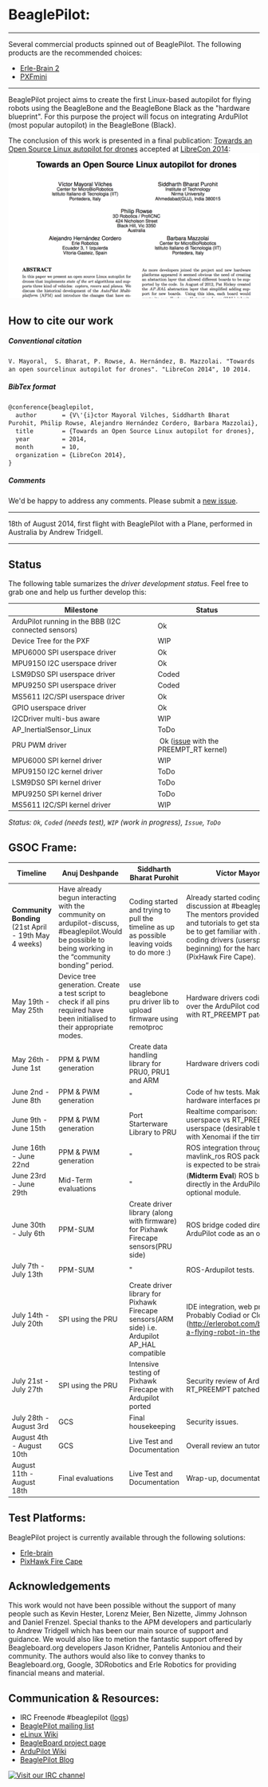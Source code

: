 BeaglePilot:
=============

----

Several commercial products spinned out of BeaglePilot. The following products
are the recommended choices:

- [Erle-Brain 2](http://erlerobotics.com/blog/erle-brain-2/) 
- [PXFmini](http://erlerobotics.com/blog/pxfmini/)

----

BeaglePilot project aims to create the first Linux-based autopilot for flying robots using the BeagleBone and the BeagleBone Black as the "hardware blueprint". For this purpose the project will focus on integrating ArduPilot (most popular autopilot) in the BeagleBone (Black). 

The conclusion of this work is presented in a final publication: [Towards an Open Source Linux autopilot for drones](https://github.com/BeaglePilot/beaglepilot/blob/master/files/APM_Linux.pdf?raw=true) accepted at [LibreCon 2014](http://www.libresoftwareworldconference.com/):
![](files/APM-paper-capture.png)


How to cite our work
-------------

##### Conventional citation
```
V. Mayoral,  S. Bharat, P. Rowse, A. Hernández, B. Mazzolai. "Towards an open sourcelinux autopilot for drones". "LibreCon 2014", 10 2014.
```

##### BibTex format
```
@conference{beaglepilot,
  author       = {V\'{i}ctor Mayoral Vilches, Siddharth Bharat Purohit, Philip Rowse, Alejandro Hernández Cordero, Barbara Mazzolai}, 
  title        = {Towards an Open Source Linux autopilot for drones},
  year         = 2014,
  month        = 10,
  organization = {LibreCon 2014},
}

```

##### Comments
We'd be happy to address any comments. Please submit a [new issue](https://github.com/BeaglePilot/beaglepilot/issues/new).


----

18th of August 2014, first flight with BeaglePilot with a Plane, performed in Australia by Andrew Tridgell.

----

Status
------

The following table sumarizes the *driver development status*. Feel free to grab one and help us further develop this:

| Milestone | Status |
| ----------|--------|
| ArduPilot running in the BBB (I2C connected sensors) | Ok |
| Device Tree for the PXF | WIP |
| MPU6000 SPI userspace driver | Ok |
| MPU9150 I2C userspace driver | Ok|
| LSM9DS0 SPI userspace driver | Coded |
| MPU9250 SPI userspace driver | Coded |
| MS5611 I2C/SPI userspace driver | Ok |
| GPIO userspace driver | Ok |
| I2CDriver multi-bus aware | WIP |
| AP_InertialSensor_Linux | ToDo |
| PRU PWM driver | Ok ([issue](https://groups.google.com/forum/#!topic/beaglepilot/7DKcdm0AEPo) with the PREEMPT_RT kernel) |
| MPU6000 SPI kernel driver | WIP |
| MPU9150 I2C kernel driver | ToDo |
| LSM9DS0 SPI kernel driver | ToDo |
| MPU9250 SPI kernel driver | ToDo |
| MS5611 I2C/SPI kernel driver | WIP |


*Status: `Ok`, `Coded` (needs test), `WIP` (work in progress), `Issue`, `ToDo`*

GSOC Frame:
-------------

| Timeline | Anuj Deshpande| Siddharth Bharat Purohit| Víctor Mayoral Vilches |
|----------|-------------- |-------------------------|------------------------|
| **Community Bonding** (21st April - 19th May 4 weeks)|Have already begun interacting with the community on ardupilot-discuss, #beaglepilot.Would be possible to being working in the “community bonding” period. | Coding started and trying to pull the timeline as up as possible leaving voids to do more :)| Already started coding and the discussion at #beaglepilot (Freenode). The mentors provided great feedback and tutorials to get started. The goal will be to get familiar with ArduPilot and start coding drivers (userspace ones at the beginning) for the hardware to be used (PixHawk Fire Cape). |
| May 19th - May 25th |Device tree generation. Create a test script to check if all pins required have been initialised to their appropriate modes.  | use beaglebone pru driver lib to upload firmware using remotproc| Hardware drivers coding (userspace) over the ArduPilot code (Linux kernel with RT_PREEMPT patches applied). |
| May 26th - June 1st | PPM & PWM generation| Create data handling library for PRU0, PRU1 and ARM| Hardware drivers coding. |
| June 2nd - June 8th | PPM & PWM generation | " | Code of hw tests. Make sure that all the hardware interfaces properly.| 
| June 9th - June 15th | PPM & PWM generation | Port Starterware Library to PRU| Realtime comparison: stock kernel userspace vs RT_PREEMPT kernel userspace (desirable to include tests with Xenomai if the time allows it) |
| June 16th - June 22nd | PPM & PWM generation | "| ROS integration through MAVLink (using mavlink_ros ROS package). This first task is expected to be straightforward.|
| June 23rd - June 29th |Mid-Term evaluations | "| (**Midterm Eval**) ROS bridge coded directly in the ArduPilot code as an optional module. |
| June 30th - July 6th | PPM-SUM |Create driver library (along with firmware) for Pixhawk Firecape sensors(PRU side) | ROS bridge coded directly in the ArduPilot code as an optional module.|
| July 7th - July 13th | PPM-SUM | "| ROS-Ardupilot tests. |
| July 14th - July 20th | SPI using the PRU | Create driver library for Pixhawk Firecape sensors(ARM side) i.e. Ardupilot AP_HAL compatible| IDE integration, web programming. Probably Codiad or Cloud9 (http://erlerobot.com/blog/programming-a-flying-robot-in-the-browser/). |
| July 21st - July 27th | SPI using the PRU |Intensive testing of Pixhawk Firecape with Ardupilot ported | Security review of Ardupilot running on a RT_PREEMPT patched kernel.|
| July 28th - August 3rd | GCS | Final housekeeping| Security issues. |
| August 4th - August 10th | GCS |Live Test and Documentation | Overall review an tutorials development. |
| August 11th - August 18th | Final evaluations |Live Test and Documentation | Wrap-up, documentation and delivery. |

Test Platforms:
-----------
BeaglePilot project is currently available through the following solutions:
- [Erle-brain](https://erlerobotics.com/blog/product/erle-brain/)
- [PixHawk Fire Cape](https://erlerobotics.com/blog/product/pixhawk-fire-cape/)


Acknowledgements
---------
This work would not have been possible without the support of many people such as Kevin Hester, Lorenz Meier, Ben Nizette, Jimmy Johnson and Daniel Frenzel. Special thanks to the APM developers and particularly to Andrew Tridgell which has been our main source of  support and guidance. We would also like to metion the fantastic support offered by Beagleboard.org developers Jason Kridner, Pantelis Antoniou and their community. The authors would also like to convey thanks to  Beagleboard.org, Google, 3DRobotics and Erle Robotics for providing financial means and material. 


Communication & Resources:
--------------
- IRC Freenode #beaglepilot ([logs](http://logs.nslu2-linux.org/livelogs/beaglepilot/))
- [BeaglePilot mailing list](https://groups.google.com/forum/#!forum/beaglepilot)
- [eLinux Wiki](http://elinux.org/BeagleBoard/GSoC/BeaglePilot)
- [BeagleBoard project page](http://beagleboard.org/project/BeaglePilot/)
- [ArduPilot Wiki](http://dev.ardupilot.com/wiki/beaglepilot/)
- [BeaglePilot Blog](http://ardupilotbeaglebone.wordpress.com/)

[![Visit our IRC channel](https://kiwiirc.com/buttons/chat.freenode.net/beaglepilot.png)](https://kiwiirc.com/client/chat.freenode.net/?nick=beaglepilo|?#beaglepilot)
